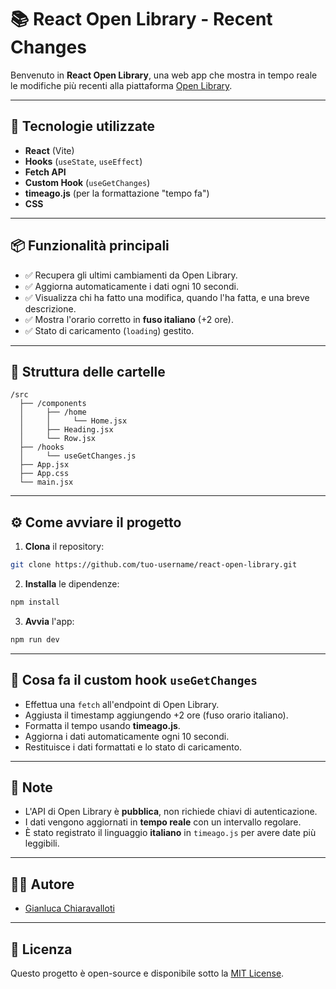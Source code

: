 # 📚 React Open Library - Recent Changes

Benvenuto in **React Open Library**, una web app che mostra in tempo reale le modifiche più recenti alla piattaforma [Open Library](https://openlibrary.org/).

---

## 🚀 Tecnologie utilizzate

- **React** (Vite)
- **Hooks** (`useState`, `useEffect`)
- **Fetch API**
- **Custom Hook** (`useGetChanges`)
- **timeago.js** (per la formattazione "tempo fa")
- **CSS**

---

## 📦 Funzionalità principali

- ✅ Recupera gli ultimi cambiamenti da Open Library.
- ✅ Aggiorna automaticamente i dati ogni 10 secondi.
- ✅ Visualizza chi ha fatto una modifica, quando l'ha fatta, e una breve descrizione.
- ✅ Mostra l'orario corretto in **fuso italiano** (+2 ore).
- ✅ Stato di caricamento (`loading`) gestito.

---

## 📂 Struttura delle cartelle

```
/src
  ├── /components
  │     ├── /home
  │     │     └── Home.jsx
  │     ├── Heading.jsx
  │     └── Row.jsx
  ├── /hooks
  │     └── useGetChanges.js
  ├── App.jsx
  ├── App.css
  └── main.jsx
```
---

## ⚙️ Come avviare il progetto

1. **Clona** il repository:

```bash
git clone https://github.com/tuo-username/react-open-library.git
```

2. **Installa** le dipendenze:

```bash
npm install
```

3. **Avvia** l'app:

```bash
npm run dev
```

---

## 🧠 Cosa fa il custom hook `useGetChanges`

- Effettua una `fetch` all'endpoint di Open Library.
- Aggiusta il timestamp aggiungendo +2 ore (fuso orario italiano).
- Formatta il tempo usando **timeago.js**.
- Aggiorna i dati automaticamente ogni 10 secondi.
- Restituisce i dati formattati e lo stato di caricamento.

---

## 📌 Note

- L'API di Open Library è **pubblica**, non richiede chiavi di autenticazione.
- I dati vengono aggiornati in **tempo reale** con un intervallo regolare.
- È stato registrato il linguaggio **italiano** in `timeago.js` per avere date più leggibili.

---

## 👨‍💻 Autore

- [Gianluca Chiaravalloti](https://github.com/nagcas)

---

## 📜 Licenza

Questo progetto è open-source e disponibile sotto la [MIT License](LICENSE).
